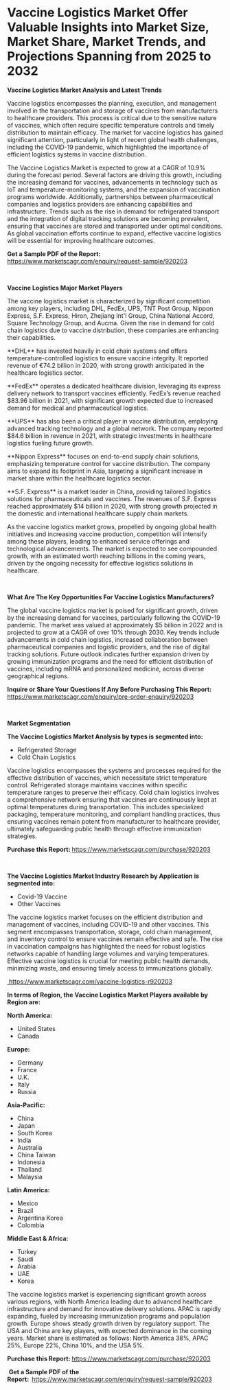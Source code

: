 <p><h1>Vaccine Logistics Market Offer Valuable Insights into Market Size, Market Share, Market Trends, and Projections Spanning from 2025 to 2032</h1></p><p><strong>Vaccine Logistics Market Analysis and Latest Trends</strong></p>
<p><p>Vaccine logistics encompasses the planning, execution, and management involved in the transportation and storage of vaccines from manufacturers to healthcare providers. This process is critical due to the sensitive nature of vaccines, which often require specific temperature controls and timely distribution to maintain efficacy. The market for vaccine logistics has gained significant attention, particularly in light of recent global health challenges, including the COVID-19 pandemic, which highlighted the importance of efficient logistics systems in vaccine distribution.</p><p>The Vaccine Logistics Market is expected to grow at a CAGR of 10.9% during the forecast period. Several factors are driving this growth, including the increasing demand for vaccines, advancements in technology such as IoT and temperature-monitoring systems, and the expansion of vaccination programs worldwide. Additionally, partnerships between pharmaceutical companies and logistics providers are enhancing capabilities and infrastructure. Trends such as the rise in demand for refrigerated transport and the integration of digital tracking solutions are becoming prevalent, ensuring that vaccines are stored and transported under optimal conditions. As global vaccination efforts continue to expand, effective vaccine logistics will be essential for improving healthcare outcomes.</p></p>
<p><strong>Get a Sample PDF of the Report:&nbsp;</strong> <a href="https://www.marketscagr.com/enquiry/request-sample/920203?utm_campaign=3212&utm_medium=2&utm_source=Github&utm_content=ia&utm_term=17042025&utm_id=vaccine-logistics">https://www.marketscagr.com/enquiry/request-sample/920203</a></p>
<p>&nbsp;</p>
<p><strong>Vaccine Logistics Major Market Players</strong></p>
<p><p>The vaccine logistics market is characterized by significant competition among key players, including DHL, FedEx, UPS, TNT Post Group, Nippon Express, S.F. Express, Hiron, Zhejiang Int'l Group, China National Accord, Square Technology Group, and Aucma. Given the rise in demand for cold chain logistics due to vaccine distribution, these companies are enhancing their capabilities.</p><p>**DHL** has invested heavily in cold chain systems and offers temperature-controlled logistics to ensure vaccine integrity. It reported revenue of €74.2 billion in 2020, with strong growth anticipated in the healthcare logistics sector. </p><p>**FedEx** operates a dedicated healthcare division, leveraging its express delivery network to transport vaccines efficiently. FedEx’s revenue reached $83.96 billion in 2021, with significant growth expected due to increased demand for medical and pharmaceutical logistics.</p><p>**UPS** has also been a critical player in vaccine distribution, employing advanced tracking technology and a global network. The company reported $84.6 billion in revenue in 2021, with strategic investments in healthcare logistics fueling future growth.</p><p>**Nippon Express** focuses on end-to-end supply chain solutions, emphasizing temperature control for vaccine distribution. The company aims to expand its footprint in Asia, targeting a significant increase in market share within the healthcare logistics sector.</p><p>**S.F. Express** is a market leader in China, providing tailored logistics solutions for pharmaceuticals and vaccines. The revenues of S.F. Express reached approximately $14 billion in 2020, with strong growth projected in the domestic and international healthcare supply chain markets.</p><p>As the vaccine logistics market grows, propelled by ongoing global health initiatives and increasing vaccine production, competition will intensify among these players, leading to enhanced service offerings and technological advancements. The market is expected to see compounded growth, with an estimated worth reaching billions in the coming years, driven by the ongoing necessity for effective logistics solutions in healthcare.</p></p>
<p>&nbsp;</p>
<p><strong>What Are The Key Opportunities For Vaccine Logistics Manufacturers?</strong></p>
<p><p>The global vaccine logistics market is poised for significant growth, driven by the increasing demand for vaccines, particularly following the COVID-19 pandemic. The market was valued at approximately $5 billion in 2022 and is projected to grow at a CAGR of over 10% through 2030. Key trends include advancements in cold chain logistics, increased collaboration between pharmaceutical companies and logistic providers, and the rise of digital tracking solutions. Future outlook indicates further expansion driven by growing immunization programs and the need for efficient distribution of vaccines, including mRNA and personalized medicine, across diverse geographical regions.</p></p>
<p><strong>Inquire or Share Your Questions If Any Before Purchasing This Report:</strong> <a href="https://www.marketscagr.com/enquiry/pre-order-enquiry/920203?utm_campaign=3212&utm_medium=2&utm_source=Github&utm_content=ia&utm_term=17042025&utm_id=vaccine-logistics">https://www.marketscagr.com/enquiry/pre-order-enquiry/920203</a></p>
<p>&nbsp;</p>
<p><strong>Market Segmentation</strong></p>
<p><strong>The Vaccine Logistics Market Analysis by types is segmented into:</strong></p>
<p><ul><li>Refrigerated Storage</li><li>Cold Chain Logistics</li></ul></p>
<p><p>Vaccine logistics encompasses the systems and processes required for the effective distribution of vaccines, which necessitate strict temperature control. Refrigerated storage maintains vaccines within specific temperature ranges to preserve their efficacy. Cold chain logistics involves a comprehensive network ensuring that vaccines are continuously kept at optimal temperatures during transportation. This includes specialized packaging, temperature monitoring, and compliant handling practices, thus ensuring vaccines remain potent from manufacturer to healthcare provider, ultimately safeguarding public health through effective immunization strategies.</p></p>
<p><strong>Purchase this Report:&nbsp;</strong><a href="https://www.marketscagr.com/purchase/920203?utm_campaign=3212&utm_medium=2&utm_source=Github&utm_content=ia&utm_term=17042025&utm_id=vaccine-logistics">https://www.marketscagr.com/purchase/920203</a></p>
<p>&nbsp;</p>
<p><strong>The Vaccine Logistics Market Industry Research by Application is segmented into:</strong></p>
<p><ul><li>Covid-19 Vaccine</li><li>Other Vaccines</li></ul></p>
<p><p>The vaccine logistics market focuses on the efficient distribution and management of vaccines, including COVID-19 and other vaccines. This segment encompasses transportation, storage, cold chain management, and inventory control to ensure vaccines remain effective and safe. The rise in vaccination campaigns has highlighted the need for robust logistics networks capable of handling large volumes and varying temperatures. Effective vaccine logistics is crucial for meeting public health demands, minimizing waste, and ensuring timely access to immunizations globally.</p></p>
<p><a href="https://www.marketscagr.com/vaccine-logistics-r920203?utm_campaign=3212&utm_medium=2&utm_source=Github&utm_content=ia&utm_term=17042025&utm_id=vaccine-logistics">&nbsp;https://www.marketscagr.com/vaccine-logistics-r920203</a></p>
<p><strong>In terms of Region, the Vaccine Logistics Market Players available by Region are:</strong></p>
<p>
    <p> <strong> North America: </strong>
        <ul>
            <li>United States</li>
            <li>Canada</li>
        </ul>
        </p> 
    <p> <strong> Europe: </strong>
        <ul>
            <li>Germany</li>
            <li>France</li>
            <li>U.K.</li>
            <li>Italy</li>
            <li>Russia</li>
        </ul>
        </p> 
    <p> <strong> Asia-Pacific: </strong>
        <ul>
            <li>China</li>
            <li>Japan</li>
            <li>South Korea</li>
            <li>India</li>
            <li>Australia</li>
            <li>China Taiwan</li>
            <li>Indonesia</li>
            <li>Thailand</li>
            <li>Malaysia</li>
        </ul>
        </p> 
    <p> <strong> Latin America: </strong>
        <ul>
            <li>Mexico</li>
            <li>Brazil</li>
            <li>Argentina Korea</li>
            <li>Colombia</li>
        </ul>
        </p> 
    <p> <strong> Middle East & Africa: </strong>
        <ul>
            <li>Turkey</li>
            <li>Saudi</li>
            <li>Arabia</li>
            <li>UAE</li>
            <li>Korea</li>
        </ul>
    </p>
    </p>
<p><p>The vaccine logistics market is experiencing significant growth across various regions, with North America leading due to advanced healthcare infrastructure and demand for innovative delivery solutions. APAC is rapidly expanding, fueled by increasing immunization programs and population growth. Europe shows steady growth driven by regulatory support. The USA and China are key players, with expected dominance in the coming years. Market share is estimated as follows: North America 38%, APAC 25%, Europe 22%, China 10%, and the USA 5%.</p></p>
<p><strong>Purchase this Report: </strong><a href="https://www.marketscagr.com/purchase/920203?utm_campaign=3212&utm_medium=2&utm_source=Github&utm_content=ia&utm_term=17042025&utm_id=vaccine-logistics">https://www.marketscagr.com/purchase/920203</a></p>
<p>&nbsp;<strong>Get a Sample PDF of the Report:&nbsp;&nbsp;</strong><a href="https://www.marketscagr.com/enquiry/request-sample/920203?utm_campaign=3212&utm_medium=2&utm_source=Github&utm_content=ia&utm_term=17042025&utm_id=vaccine-logistics">https://www.marketscagr.com/enquiry/request-sample/920203</a></p>
<p><strong></strong></p>
<p><p></p><p></p><p></p></p>